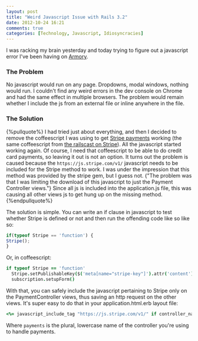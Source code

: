 ```yaml
---
layout: post
title: "Weird Javascript Issue with Rails 3.2"
date: 2012-10-24 16:21
comments: true
categories: [Technology, Javascript, Idiosyncracies]
---
```


I was racking my brain yesterday and today trying to figure out a javascript error I've been having on [Armory](https://github.com/gorrillamcd/Armory).

### The Problem

No javascript would run on any page. Dropdowns, modal windows, nothing would run. I couldn't find any weird errors in the dev console on Chrome and had the same effect in multiple browsers. The problem would remain whether I include the js from an external file or inline anywhere in the file.

### The Solution

{%pullquote%}
I had tried just about everything, and then I decided to remove the coffeescript I was using to get [Stripe payments](http://stripe.com/) working (the same coffeescript from [the railscast on Stripe](http://railscasts.com/episodes/288-billing-with-stripe)). All the javascript started working again. Of course, I need that coffeescript to be able to do credit card payments, so leaving it out is not an option. It turns out the problem is caused because the `https://js.stripe.com/v1/` javascript needs to be included for the Stripe method to work. I was under the impression that this method was provided by the stripe gem, but I guess not. {"The problem was that I was limiting the download of this javascript to just the Payment Controller views."} Since all js is included into the application.js file, this was causing all other views js to get hung up on the missing method.
{%endpullquote%}

The solution is simple. You can write an if clause in javascript to test whether Stripe is defined or not and then run the offending code like so like so:

``` javascript
if(typeof Stripe == 'function') { 
Stripe();
}
```

Or, in coffeescript:

``` coffeescript
if typeof Stripe == 'function'
  Stripe.setPublishableKey($('meta[name="stripe-key"]').attr('content'))
  subscription.setupForm()
```

With that, you can safely include the javascript pertaining to Stripe only on the PaymentController views, thus saving an http request on the other views. It's super easy to do that in your application.html.erb layout file:

``` ruby
<%= javascript_include_tag "https://js.stripe.com/v1/" if controller_name == 'payments'  %>
```

Where `payments` is the plural, lowercase name of the controller you're using to handle payments.